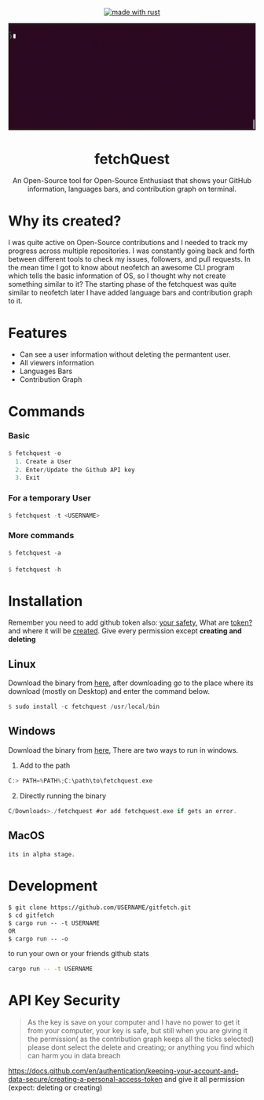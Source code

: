 <p align="center"><a href="https://www.rust-lang.org" target="_blank"><img src="https://img.shields.io/badge/Made%20With-Rust-000000?style=for-the-badge" alt="made with rust" /></a></a>
</p>
<div align="center">
<img src="https://github.com/ArshErgon/gitfetch/blob/fc2a521c3b3b3536fadaa18497b4fd29b25b1270/gitfetch.gif">
</div>
<div align="center">

# **fetchQuest**

An Open-Source tool for Open-Source Enthusiast that shows your GitHub information, languages bars, and contribution graph on terminal.

</div>

# Why its created?

I was quite active on Open-Source contributions and I needed to track my progress across multiple repositories. I was constantly going back and forth between different tools to check my issues, followers, and pull requests. In the mean time I got to know about neofetch an awesome CLI program which tells the basic information of OS, so I thought why not create something similar to it? The starting phase of the fetchquest was quite similar to neofetch later I have added language bars and contribution graph to it.

# Features

- Can see a user information without deleting the permantent user.
- All viewers information
- Languages Bars
- Contribution Graph

# Commands

### Basic

```rust
$ fetchquest -o
  1. Create a User
  2. Enter/Update the Github API key
  3. Exit
```

### For a temporary User

```rust
$ fetchquest -t <USERNAME>
```

### More commands

```rust
$ fetchquest -a

$ fetchquest -h
```

# Installation

Remember you need to add github token also: [your safety](https://github.com/ArshErgon/gitfetch#api-key-security), What are [token?](https://docs.github.com/en/authentication/keeping-your-account-and-data-secure/creating-a-personal-access-token) and where it will be [created](https://github.com/settings/tokens). Give every permission except **creating and deleting**

## Linux

Download the binary from [here](https://github.com/ArshErgon/gitfetch/releases/download/v1.0.0/gitfetch), after downloading go to the place where its download (mostly on Desktop) and enter the command below.

```rust
$ sudo install -c fetchquest /usr/local/bin
```

## Windows

Download the binary from [here](https://github.com/ArshErgon/gitfetch/releases/download/v1.0.0/gitfetch.exe),
There are two ways to run in windows.

1. Add to the path

```rust
C:> PATH=%PATH%;C:\path\to\fetchquest.exe
```

2. Directly running the binary

```rust
C/Downloads>./fetchquest #or add fetchquest.exe if gets an error.
```

## MacOS

```
its in alpha stage.
```

# Development

```git
$ git clone https://github.com/USERNAME/gitfetch.git
$ cd gitfetch
$ cargo run -- -t USERNAME
OR
$ cargo run -- -o
```

to run your own or your friends github stats

```bash
cargo run -- -t USERNAME
```

# API Key Security

> As the key is save on your computer and I have no power to get it from your computer, your key is safe, but still when you are giving it the permission( as the contribution graph keeps all the ticks selected) please dont select the delete and creating; or anything you find which can harm you in data breach

https://docs.github.com/en/authentication/keeping-your-account-and-data-secure/creating-a-personal-access-token and give it all permission (expect: deleting or creating)
